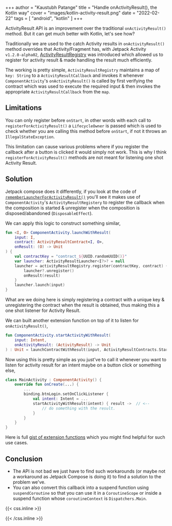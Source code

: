 +++
author = "Kaustubh Patange"
title = "Handle onActivityResult(), the Kotlin way"
cover = "images/kotlin-activity-result.png"
date = "2022-02-22"
tags = [
    "android", "kotlin"
]
+++

ActivityResult API is an improvement over the traditional `onActivityResult()` method. But it can get much better with Kotlin, let's see how?

<!--more-->

Traditionally we are used to the catch Activity results in `onActivityResult()` method overrides that Activity/Fragment has, with Jetpack Activity `v1.2.0-alpha02`, [ActivityResultRegistry](https://developer.android.com/jetpack/androidx/releases/activity#1.2.0-alpha02) was introduced which allowed us to register for activity result & made handling the result much efficiently.

The working is pretty simple, `ActivityResultRegistry` maintains a map of `key: String` to a `ActivityResultCallback` and invokes it whenever `ComponentActivity`'s `onActivityResult()` is called by first verifying the contract which was used to execute the required input & then invokes the appropriate `ActivityResultCallback` from the `map`.

## Limitations

You can only register before `onStart`, in other words with each call to `registerForActivityResult()` a `LifecycleOwner` is passed which is used to check whether you are calling this method before `onStart`, if not it throws an `IllegalStateException`.

This limitation can cause various problems where if you register the callback after a button is clicked it would simply not work. This is why I think `registerForActivityResult()` methods are not meant for listening one shot Activity Result.

## Solution

Jetpack compose does it differently, if you look at the code of [`rememberLauncherForActivityResult()`](https://cs.android.com/androidx/platform/frameworks/support/+/androidx-main:activity/activity-compose/src/main/java/androidx/activity/compose/ActivityResultRegistry.kt;l=82?q=rememberLauncherForActivityResult) you'll see it makes use of `ComponentActivity`'s `ActivityResultRegistery` to register the callback when the composition is started & unregister when the composition is disposed/abandoned (`DisposableEffect`).

We can apply this logic to construct something similar,

```kotlin
fun <I, O> ComponentActivity.launchWithResult(
    input: I,
    contract: ActivityResultContract<I, O>,
    onResult: (O) -> Unit
) {
    val contractKey = "contract_${UUID.randomUUID()}"
    var launcher: ActivityResultLauncher<I?>? = null
    launcher = activityResultRegistry.register(contractKey, contract) { result ->
        launcher?.unregister()
        onResult(result)
    }
    launcher.launch(input)
}
```

What are we doing here is simply registering a contract with a unique key & unregistering the contract when the result is obtained, thus making this a one shot listener for Activity Result.

We can built another extension function on top of it to listen for `onActivityResult()`,

```kotlin
fun ComponentActivity.startActivityWithResult(
    input: Intent,
    onActivityResult: (ActivityResult) -> Unit
) : Unit = launchContractWithResult(input, ActivityResultContracts.StartActivityForResult(), onActivityResult)
```

Now using this is pretty simple as you just've to call it whenever you want to listen for activity result for an intent maybe on a button click or something else,

```kotlin
class MainActivity : ComponentActivity() {
    override fun onCreate(...) {
        ...
        binding.btnLogin.setOnClickListener {
            val intent: Intent = ...
            startActivityWithResult(intent) { result ->  // <--
                // do something with the result.
            }
        }
    }
}
```

Here is full [gist of extension functions](https://gist.github.com/KaustubhPatange/bb70d2bfdacfe6cbea077f73c492e975) which you might find helpful for such use cases.

## Conclusion

- The API is not bad we just have to find such workarounds (or maybe not a workaround as Jetpack Compose is doing it) to find a solution to the problem we've.
- You can also convert this callback into a suspend function using `suspendCoroutine` so that you can use it in a `CoroutineScope` or inside a suspend function whose `coroutineContext` is `Dispatchers.Main`.

{{< css.inline >}}

<style>
    pre code, pre, code {
        white-space: pre !important;
        overflow-x: auto !important;
        word-break: keep-all !important;
        word-wrap: initial !important;
    }
    .article {
        text-align: start;
    } 
    a {
        text-decoration: underline;
    }
</style>

{{< /css.inline >}}
